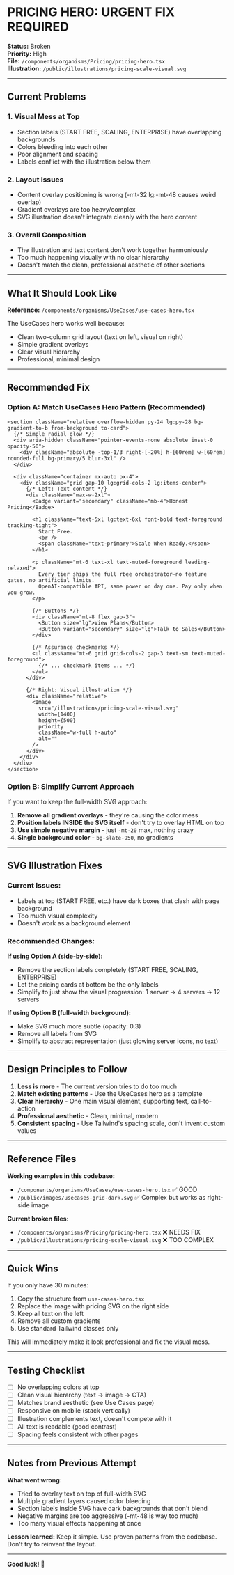 # PRICING HERO: URGENT FIX REQUIRED

**Status:** Broken  
**Priority:** High  
**File:** `/components/organisms/Pricing/pricing-hero.tsx`  
**Illustration:** `/public/illustrations/pricing-scale-visual.svg`

---

## Current Problems

### 1. **Visual Mess at Top**
- Section labels (START FREE, SCALING, ENTERPRISE) have overlapping backgrounds
- Colors bleeding into each other
- Poor alignment and spacing
- Labels conflict with the illustration below them

### 2. **Layout Issues**
- Content overlay positioning is wrong (-mt-32 lg:-mt-48 causes weird overlap)
- Gradient overlays are too heavy/complex
- SVG illustration doesn't integrate cleanly with the hero content

### 3. **Overall Composition**
- The illustration and text content don't work together harmoniously
- Too much happening visually with no clear hierarchy
- Doesn't match the clean, professional aesthetic of other sections

---

## What It Should Look Like

**Reference:** `/components/organisms/UseCases/use-cases-hero.tsx`

The UseCases hero works well because:
- Clean two-column grid layout (text on left, visual on right)
- Simple gradient overlays
- Clear visual hierarchy
- Professional, minimal design

---

## Recommended Fix

### Option A: Match UseCases Hero Pattern (Recommended)

```tsx
<section className="relative overflow-hidden py-24 lg:py-28 bg-gradient-to-b from-background to-card">
  {/* Simple radial glow */}
  <div aria-hidden className="pointer-events-none absolute inset-0 opacity-50">
    <div className="absolute -top-1/3 right-[-20%] h-[60rem] w-[60rem] rounded-full bg-primary/5 blur-3xl" />
  </div>

  <div className="container mx-auto px-4">
    <div className="grid gap-10 lg:grid-cols-2 lg:items-center">
      {/* Left: Text content */}
      <div className="max-w-2xl">
        <Badge variant="secondary" className="mb-4">Honest Pricing</Badge>
        
        <h1 className="text-5xl lg:text-6xl font-bold text-foreground tracking-tight">
          Start Free.
          <br />
          <span className="text-primary">Scale When Ready.</span>
        </h1>
        
        <p className="mt-6 text-xl text-muted-foreground leading-relaxed">
          Every tier ships the full rbee orchestrator—no feature gates, no artificial limits.
          OpenAI-compatible API, same power on day one. Pay only when you grow.
        </p>
        
        {/* Buttons */}
        <div className="mt-8 flex gap-3">
          <Button size="lg">View Plans</Button>
          <Button variant="secondary" size="lg">Talk to Sales</Button>
        </div>
        
        {/* Assurance checkmarks */}
        <ul className="mt-6 grid grid-cols-2 gap-3 text-sm text-muted-foreground">
          {/* ... checkmark items ... */}
        </ul>
      </div>

      {/* Right: Visual illustration */}
      <div className="relative">
        <Image
          src="/illustrations/pricing-scale-visual.svg"
          width={1400}
          height={500}
          priority
          className="w-full h-auto"
          alt=""
        />
      </div>
    </div>
  </div>
</section>
```

### Option B: Simplify Current Approach

If you want to keep the full-width SVG approach:

1. **Remove all gradient overlays** - they're causing the color mess
2. **Position labels INSIDE the SVG itself** - don't try to overlay HTML on top
3. **Use simple negative margin** - just `-mt-20` max, nothing crazy
4. **Single background color** - `bg-slate-950`, no gradients

---

## SVG Illustration Fixes

### Current Issues:
- Labels at top (START FREE, etc.) have dark boxes that clash with page background
- Too much visual complexity
- Doesn't work as a background element

### Recommended Changes:

**If using Option A (side-by-side):**
- Remove the section labels completely (START FREE, SCALING, ENTERPRISE)
- Let the pricing cards at bottom be the only labels
- Simplify to just show the visual progression: 1 server → 4 servers → 12 servers

**If using Option B (full-width background):**
- Make SVG much more subtle (opacity: 0.3)
- Remove all labels from SVG
- Simplify to abstract representation (just glowing server icons, no text)

---

## Design Principles to Follow

1. **Less is more** - The current version tries to do too much
2. **Match existing patterns** - Use the UseCases hero as a template
3. **Clear hierarchy** - One main visual element, supporting text, call-to-action
4. **Professional aesthetic** - Clean, minimal, modern
5. **Consistent spacing** - Use Tailwind's spacing scale, don't invent custom values

---

## Reference Files

**Working examples in this codebase:**
- `/components/organisms/UseCases/use-cases-hero.tsx` ✅ GOOD
- `/public/images/usecases-grid-dark.svg` ✅ Complex but works as right-side image

**Current broken files:**
- `/components/organisms/Pricing/pricing-hero.tsx` ❌ NEEDS FIX
- `/public/illustrations/pricing-scale-visual.svg` ❌ TOO COMPLEX

---

## Quick Wins

If you only have 30 minutes:

1. Copy the structure from `use-cases-hero.tsx`
2. Replace the image with pricing SVG on the right side
3. Keep all text on the left
4. Remove all custom gradients
5. Use standard Tailwind classes only

This will immediately make it look professional and fix the visual mess.

---

## Testing Checklist

- [ ] No overlapping colors at top
- [ ] Clean visual hierarchy (text → image → CTA)
- [ ] Matches brand aesthetic (see Use Cases page)
- [ ] Responsive on mobile (stack vertically)
- [ ] Illustration complements text, doesn't compete with it
- [ ] All text is readable (good contrast)
- [ ] Spacing feels consistent with other pages

---

## Notes from Previous Attempt

**What went wrong:**
- Tried to overlay text on top of full-width SVG
- Multiple gradient layers caused color bleeding
- Section labels inside SVG have dark backgrounds that don't blend
- Negative margins are too aggressive (-mt-48 is way too much)
- Too many visual effects happening at once

**Lesson learned:**
Keep it simple. Use proven patterns from the codebase. Don't try to reinvent the layout.

---

**Good luck! 🙏**
